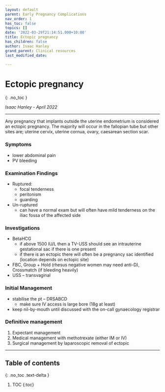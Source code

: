 ```yaml
---
layout: default
parent: Early Pregnancy Complications
nav_order: 1
has_toc: false
topics: []
date: '2022-03-29T21:14:51.000+10:00'
title: Ectopic pregnancy
has_children: false
author: Isaac Hanley
grand_parent: Clinical resources
last_modified_date: 

---
```

# Ectopic pregnancy

{: .no_toc }

_Isaac Hanley - April 2022_

***

<div class="code-example bg-grey-lt-100" markdown="1">

Any pregnancy that implants outside the uterine endometrium is considered an ectopic pregnancy.  The majority will occur in the fallopian tube but other sites are; uterine cervix, uterine cornua, ovary, caesarean section scar.

### Symptoms

* lower abdominal pain
* PV bleeding

### Examination Findings

* Ruptured:
  * focal tenderness
  * peritonism
  * guarding
* Un-ruptured
  * can have a normal exam but will often have mild tenderness on the iliac fossa of the affected side

### Investigations

* BetaHCG
  * if above 1500 IU/L then a TV-USS should see an intrauterine gestational sac if there is one present
  * if there is an ectopic there will often be a pregnancy sac identified (location depends on ectopic site)
* FBC, Group + Hold (rhesus negative women may need anti-D), Crossmatch (if bleeding heavily)
* USS – transvaginal

### Initial Management

* stabilise the pt – DRSABCD
  * make sure IV access is large bore (18g at least)
* keep nil-by-mouth until discussed with the on-call gynaecology registrar

### Definitive management

1. Expectant management
2. Medical management with methotrexate (either IM or IV)
3. Surgical management by laparoscopic removal of ectopic

</div>

***

## Table of contents

{: .no_toc .text-delta }

1. TOC {:toc}